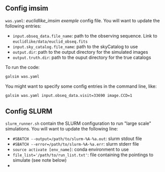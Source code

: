 ## Config imsim

`was.yaml`: _euclidlike_imsim exemple_ config file.
You will want to update the following entries:

- `input.obseq_data.file_name`: path to the observing sequence. Link to `euclidlike/data/euclid_obseq.fits`
- `input.sky_catalog.file_name`: path to the skyCatalog to use
- `output.dir`: path to the output directory for the simulated images
- `output.truth.dir`: path to the ouput directory for the true catalogs

To run the code:
```bash
galsim was.yaml
```

You might want to specify some config entries in the command line, like:
```bash
galsim was.yaml input.obseq_data.visit=33690 image.CCD=1
```

## Config SLURM

`slurm_runner.sh` contain the SLURM configuration to run "large scale" simulations.
You will want to update the following line:

- `#SBATCH --output=/path/to/slurm-%A-%a.out`: slurm stdout file
- `#SBATCH --error=/path/to/slurm-%A-%a.err`: slurm stderr file
- `source activate [env_name]`: conda environment to use
- `file_list='/path/to/run_list.txt'`: file containing the pointings to simulate (see note below)
- 